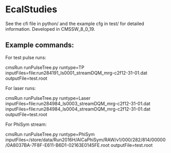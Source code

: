 # EcalStudies

See the cfi file in python/ and the example cfg in test/ for detailed information. Developed in CMSSW_8_0_19.

## Example commands:

For test pulse runs:

cmsRun runPulseTree.py runtype=TP inputFiles=file:run284191_ls0001_streamDQM_mrg-c2f12-31-01.dat outputFile=test.root

For laser runs:

cmsRun runPulseTree.py runtype=Laser inputFiles=file:run284984_ls0003_streamDQM_mrg-c2f12-31-01.dat inputFiles=file:run284984_ls0004_streamDQM_mrg-c2f12-31-01.dat outputFile=test.root

For PhiSym stream:

cmsRun runPulseTree.py runtype=PhiSym inputFiles=/store/data/Run2016H/AlCaPhiSym/RAW/v1/000/282/814/00000/0A8037BA-7F8F-E611-B6D1-02163E0145FE.root outputFile=test.root
